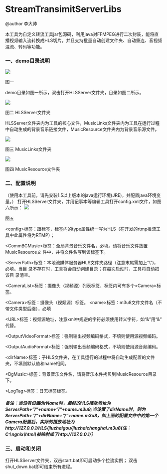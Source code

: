 # StreamTransimitServerLibs
@author 李大帅
  
  本工具为自定义转流工具jar包源码，利用java对FFMPEG进行二次封装，能将直播视频输入流转换成HLS切片，并且支持批量自动创建文件夹、自动重连、音视频混流、转码等功能。
### 一、demo目录说明
![](http://i1.piimg.com/567571/04e1188ea7275c17.png)
  
  图一  

demo目录如图一所示，双击打开HLSServer文件夹，目录如图二所示。
  
  ![](http://i1.piimg.com/567571/76a303c6a71fa8f6.png)
  
  图二 HLSServer文件夹
  
  HLSServer文件夹内为工具的核心文件，MusicLinks文件夹内为工具在运行过程中自动生成的背景音乐链接文件，MusicResource文件夹内为背景音乐源文件。

  
  ![](http://i1.piimg.com/567571/38a0f71447a8685b.png)
  
  图三 MusicLinks文件夹

  
  ![](http://i1.piimg.com/567571/1795a290464d0840.png)
  
  图四 MusicResource文件夹



### 二、配置说明
（使用本工具前，请先安装1.5以上版本的java运行环境(JRE)，并配置java环境变量。）
打开HLSServer文件夹，并用记事本等编辑工具打开config.xml文件，如图六所示：
 ![](http://i1.piimg.com/567571/88f9ee4d540a465e.png)

  
  图五
  
  &lt;config&gt;标签：跟标签，标签内的type属性统一写为HLS（在开发的rtmp推流工具中此属性将为RTMP）；
  
  &lt;CommBGMusic&gt;标签：全局背景音乐文件名，必填。请将音乐文件放置MusicResource文				     件中，并将文件名写到该标签下。
  
  &lt;ServerPath&gt;标签：本地流媒体服务器HLS文件夹路径（注意末尾需加上”\”)，必填。当目				录不存在时，工具将会自动创建目录；在每次启动时，工具将自动把该目				录清空。
  
  &lt;CameraList&gt;标签：摄像头（视频源）列表标签，标签内可有多个&lt;Camera&gt;标签。
  
 &lt;Camera&gt;标签：摄像头（视频源）标签。
&lt;name&gt;标签：m3u8文件文件名（不带文件类型后缀），必填
  
  &lt;URL&gt;标签：视频源地址，注意xml中规避的字符必须使用转义字符，如“&”用“&amp;”			   代替。
  
 &lt;OutputVideoFormat&gt;标签：强制输出视频编码格式，不填则使用源视频编码。
  
  &lt;OutputAudioFormat&gt;标签：强制输出音频编码格式，不填则使用源音频编码。
  
  &lt;dirName&gt;标签：子HLS文件夹，在工具运行的过程中将自动生成配置的文件夹，不填则默认值和name相同。
  
  &lt;BgMusic&gt;标签：背景音乐文件名，请将音乐本件拷贝到MusicResource目录下。
  
  &lt;LogTag&gt;标签：日志标签标签。

  
#####   备注：当没有设置dirName时，最终的HLS播放地址为ServerPath+”/”+name+”/”+name.m3u8;当设置了dirName时，则为ServerPath+”/”+dirName+”/”+name.m3u8，如上面的配置文件中的第一个Camera配置后，实际的播放地址为http://127.0.0.1/HLS/jiuzhaigou/jiuzhaichanghai.m3u8(注：C:\ngnix\html\被映射成了http://127.0.0.1/）
### 三、启动和关闭
  
  打开HLSServer文件夹，双击start.bat即可启动多个拉流实例；
双击shut_down.bat即可结束所有进程。

